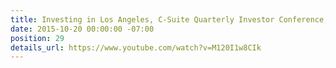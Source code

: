 ```yaml
---
title: Investing in Los Angeles, C-Suite Quarterly Investor Conference, Tara Roth
date: 2015-10-20 00:00:00 -07:00
position: 29
details_url: https://www.youtube.com/watch?v=M120I1w8CIk
---
```


